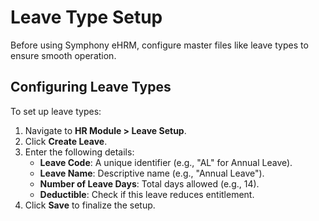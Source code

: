  
# Leave Type Setup

Before using Symphony eHRM, configure master files like leave types to ensure smooth operation.

## Configuring Leave Types

To set up leave types:

1. Navigate to **HR Module > Leave Setup**.
2. Click **Create Leave**.
3. Enter the following details:
     - **Leave Code**: A unique identifier (e.g., "AL" for Annual Leave).
     - **Leave Name**: Descriptive name (e.g., "Annual Leave").
     - **Number of Leave Days**: Total days allowed (e.g., 14).
     - **Deductible**: Check if this leave reduces entitlement.
4. Click **Save** to finalize the setup.